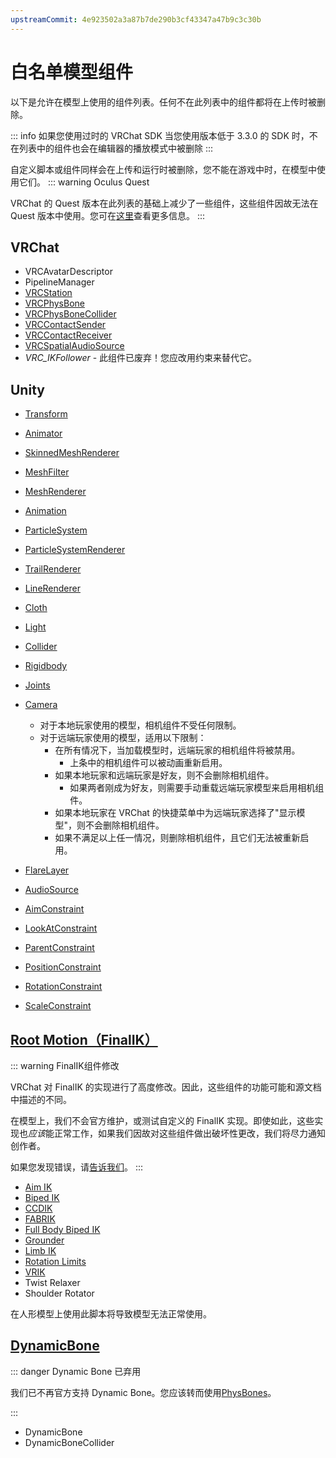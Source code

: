```yaml
---
upstreamCommit: 4e923502a3a87b7de290b3cf43347a47b9c3c30b
---
```


# 白名单模型组件

以下是允许在模型上使用的组件列表。任何不在此列表中的组件都将在上传时被删除。

::: info 如果您使用过时的 VRChat SDK
当您使用版本低于 3.3.0 的 SDK 时，不在列表中的组件也会在编辑器的播放模式中被删除
:::
<!--原文是运行时被删除，老黄历了，我直接加一个说明好了-->

自定义脚本或组件同样会在上传和运行时被删除，您不能在游戏中时，在模型中使用它们。
::: warning Oculus Quest

VRChat 的 Quest 版本在此列表的基础上减少了一些组件，这些组件因故无法在 Quest 版本中使用。您可在[这里](/creators.vrchat.com/platforms/android/quest-content-limitations#组件)查看更多信息。
:::
## VRChat

- VRCAvatarDescriptor 
- PipelineManager
- [VRCStation](/creators.vrchat.com/worlds/components/vrc_station)
- [VRCPhysBone](/creators.vrchat.com/avatars/avatar-dynamics/physbones#vrcphysbone)
- [VRCPhysBoneCollider](/creators.vrchat.com/avatars/avatar-dynamics/physbones#vrcphysbonecollider)
- [VRCContactSender](/creators.vrchat.com/avatars/avatar-dynamics/contacts#发送端：VRCContactSender)
- [VRCContactReceiver](/creators.vrchat.com/avatars/avatar-dynamics/contacts#接收端：VRCContactReceiver)
- [VRCSpatialAudioSource](/creators.vrchat.com/worlds/components/vrc_spatialaudiosource#spatial-audio-on-avatars)
- *VRC_IKFollower* - 此组件已废弃！您应改用约束来替代它。
<!--我们在库里找不到这个东西，官网也没有直接的链接，我就去除链接了-->
## Unity

- [Transform](https://docs.unity3d.com/cn/2019.4/Manual/class-Transform.html)
- [Animator](https://docs.unity3d.com/cn/2019.4/Manual/class-Animator.html)
- [SkinnedMeshRenderer](https://docs.unity3d.com/cn/2019.4/Manual/class-SkinnedMeshRenderer.html)
- [MeshFilter](https://docs.unity3d.com/cn/2019.4/Manual/class-MeshFilter.html)
- [MeshRenderer](https://docs.unity3d.com/cn/2019.4/Manual/class-MeshRenderer.html)
- [Animation](https://docs.unity3d.com/cn/2019.4/Manual/class-Animation.html)
- [ParticleSystem](https://docs.unity3d.com/cn/2019.4/Manual/class-ParticleSystem.html)
- [ParticleSystemRenderer](https://docs.unity3d.com/cn/2019.4/Manual/PartSysRendererModule.html)
- [TrailRenderer](https://docs.unity3d.com/cn/2019.4/Manual/class-TrailRenderer.html)
- [LineRenderer](https://docs.unity3d.com/cn/2019.4/Manual/class-LineRenderer.html)
- [Cloth](https://docs.unity3d.com/cn/2019.4/Manual/class-Cloth.html)
- [Light](https://docs.unity3d.com/cn/2019.4/Manual/class-Light.html)
- [Collider](https://docs.unity3d.com/cn/2019.4/Manual/CollidersOverview.html)
- [Rigidbody](https://docs.unity3d.com/cn/2019.4/Manual/class-Rigidbody.html)
- [Joints](https://docs.unity3d.com/cn/2019.4/Manual/Joints.html)
- [Camera](https://docs.unity3d.com/cn/2019.4/Manual/class-Camera.html)
  - 对于本地玩家使用的模型，相机组件不受任何限制。
  - 对于远端玩家使用的模型，适用以下限制：
    - 在所有情况下，当加载模型时，远端玩家的相机组件将被禁用。
      - 上条中的相机组件可以被动画重新启用。
    - 如果本地玩家和远端玩家是好友，则不会删除相机组件。
      - 如果两者刚成为好友，则需要手动重载远端玩家模型来启用相机组件。
    - 如果本地玩家在 VRChat 的快捷菜单中为远端玩家选择了"显示模型"，则不会删除相机组件。
    - 如果不满足以上任一情况，则删除相机组件，且它们无法被重新启用。

- [FlareLayer](https://docs.unity3d.com/cn/2019.4/Manual/class-FlareLayer.html)
- [AudioSource](https://docs.unity3d.com/cn/2019.4/Manual/class-AudioSource.html)
- [AimConstraint](https://docs.unity3d.com/cn/2019.4/Manual/class-AimConstraint.html)
- [LookAtConstraint](https://docs.unity3d.com/cn/2019.4/Manual/class-LookAtConstraint.html)
- [ParentConstraint](https://docs.unity3d.com/cn/2019.4/Manual/class-ParentConstraint.html)
- [PositionConstraint](https://docs.unity3d.com/cn/2019.4/Manual/class-PositionConstraint.html)
- [RotationConstraint](https://docs.unity3d.com/cn/2019.4/Manual/class-RotationConstraint.html)
- [ScaleConstraint](https://docs.unity3d.com/cn/2019.4/Manual/class-ScaleConstraint.html)

 <!--对于使用者及其好友，加载时相机组件被禁用。使用动画来启用该组件。对于使用者的非好友来说，加载时相机组件将被完全删除。--><!--这句话有点没必要，先注释掉-->


## [Root Motion（FinalIK）](http://www.root-motion.com/finalikdox/html/index.html)
::: warning FinalIK组件修改

VRChat 对 FinalIK 的实现进行了高度修改。因此，这些组件的功能可能和源文档中描述的不同。

在模型上，我们不会官方维护，或测试自定义的 FinalIK 实现。即使如此，这些实现也*应该*能正常工作，如果我们因故对这些组件做出破坏性更改，我们将尽力通知创作者。

如果您发现错误，请[告诉我们](https://feedback.vrchat.com)。
:::
- [Aim IK](http://www.root-motion.com/finalikdox/html/page1.html)
- [Biped IK](http://www.root-motion.com/finalikdox/html/page4.html)
- [CCDIK](http://www.root-motion.com/finalikdox/html/page5.html)
- [FABRIK](http://www.root-motion.com/finalikdox/html/page6.html)
- [Full Body Biped IK](http://www.root-motion.com/finalikdox/html/page8.html)
- [Grounder](http://www.root-motion.com/finalikdox/html/page9.html)
- [Limb IK](http://www.root-motion.com/finalikdox/html/page12.html)
- [Rotation Limits](http://www.root-motion.com/finalikdox/html/page14.html)
- [VRIK](http://www.root-motion.com/finalikdox/html/page16.html)
- Twist Relaxer
- Shoulder Rotator

 在人形模型上使用此脚本将导致模型无法正常使用。

## [DynamicBone](https://assetstore.unity.com/packages/tools/animation/dynamic-bone-16743)
::: danger Dynamic Bone 已弃用

我们已不再官方支持 Dynamic Bone。您应该转而使用[PhysBones](/creators.vrchat.com/avatars/avatar-dynamics/physbones)。
  
:::

- DynamicBone
- DynamicBoneCollider